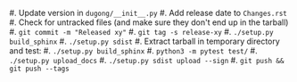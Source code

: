 #. Update version in ``dugong/__init__.py``
#. Add release date to ``Changes.rst``
#. Check for untracked files (and make sure they don't end up in the tarball)
#. ``git commit -m "Released xy"``
#. ``git tag -s release-xy``
#. ``./setup.py build_sphinx``
#. ``./setup.py sdist``
#. Extract tarball in temporary directory and test:
  #. ``./setup.py build_sphinx``
  #. ``python3 -m pytest test/``
#. ``./setup.py upload_docs``
#. ``./setup.py sdist upload --sign``
#. `git push && git push --tags`
